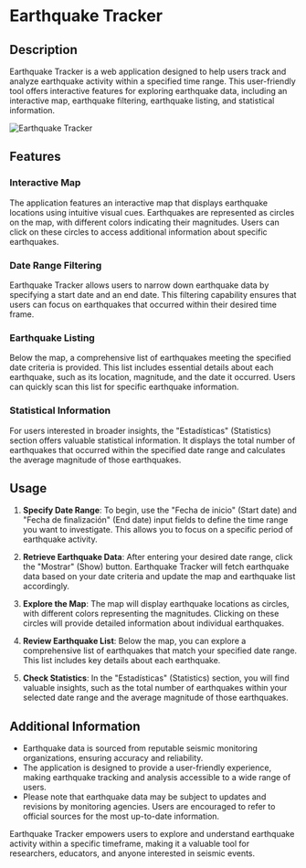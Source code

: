 # Earthquake Tracker

## Description

Earthquake Tracker is a web application designed to help users track and analyze earthquake activity within a specified time range. This user-friendly tool offers interactive features for exploring earthquake data, including an interactive map, earthquake filtering, earthquake listing, and statistical information.

![Earthquake Tracker](https://github.com/qzxtu/Earthquake-Tracker/assets/69091361/3ea0d71e-0a2d-4e30-b506-6f387bed904b)

## Features

### Interactive Map

The application features an interactive map that displays earthquake locations using intuitive visual cues. Earthquakes are represented as circles on the map, with different colors indicating their magnitudes. Users can click on these circles to access additional information about specific earthquakes.

### Date Range Filtering

Earthquake Tracker allows users to narrow down earthquake data by specifying a start date and an end date. This filtering capability ensures that users can focus on earthquakes that occurred within their desired time frame.

### Earthquake Listing

Below the map, a comprehensive list of earthquakes meeting the specified date criteria is provided. This list includes essential details about each earthquake, such as its location, magnitude, and the date it occurred. Users can quickly scan this list for specific earthquake information.

### Statistical Information

For users interested in broader insights, the "Estadísticas" (Statistics) section offers valuable statistical information. It displays the total number of earthquakes that occurred within the specified date range and calculates the average magnitude of those earthquakes.

## Usage

1. **Specify Date Range**: To begin, use the "Fecha de inicio" (Start date) and "Fecha de finalización" (End date) input fields to define the time range you want to investigate. This allows you to focus on a specific period of earthquake activity.

2. **Retrieve Earthquake Data**: After entering your desired date range, click the "Mostrar" (Show) button. Earthquake Tracker will fetch earthquake data based on your date criteria and update the map and earthquake list accordingly.

3. **Explore the Map**: The map will display earthquake locations as circles, with different colors representing the magnitudes. Clicking on these circles will provide detailed information about individual earthquakes.

4. **Review Earthquake List**: Below the map, you can explore a comprehensive list of earthquakes that match your specified date range. This list includes key details about each earthquake.

5. **Check Statistics**: In the "Estadísticas" (Statistics) section, you will find valuable insights, such as the total number of earthquakes within your selected date range and the average magnitude of those earthquakes.

## Additional Information

- Earthquake data is sourced from reputable seismic monitoring organizations, ensuring accuracy and reliability.
- The application is designed to provide a user-friendly experience, making earthquake tracking and analysis accessible to a wide range of users.
- Please note that earthquake data may be subject to updates and revisions by monitoring agencies. Users are encouraged to refer to official sources for the most up-to-date information.

Earthquake Tracker empowers users to explore and understand earthquake activity within a specific timeframe, making it a valuable tool for researchers, educators, and anyone interested in seismic events.

